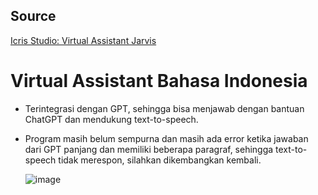 ## Source
[Icris Studio: Virtual Assistant Jarvis](https://github.com/IcrisStudio/Build-Your-Own-Virtual-Assistant-Jarvis)

# Virtual Assistant Bahasa Indonesia
- Terintegrasi dengan GPT, sehingga bisa menjawab dengan bantuan ChatGPT dan mendukung text-to-speech.
- Program masih belum sempurna dan masih ada error ketika jawaban dari GPT panjang dan memiliki beberapa paragraf, sehingga text-to-speech tidak merespon, silahkan dikembangkan kembali.

  ![image](https://github.com/Mysteriza/Jarvis/assets/76644526/6c5a810f-372a-4c20-b399-6e53bfd06414)

